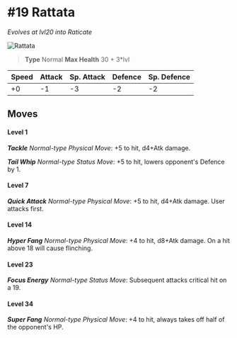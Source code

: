 # #19 Rattata
*Evolves at lvl20 into Raticate*

![Rattata](https://img.pokemondb.net/sprites/home/normal/1x/rattata.png)

> **Type** Normal
> **Max Health** 30 + 3\*lvl

| Speed | Attack | Sp. Attack | Defence | Sp. Defence |
| ----- | ------ | ---------- | ------- | ----------- |
| +0 | -1 | -3 | -2 | -2 |

## Moves
#### Level 1

***Tackle** Normal-type Physical Move*: +5 to hit, d4+Atk damage. 

***Tail Whip** Normal-type Status Move*: +5 to hit, lowers opponent's Defence by 1.
#### Level 7

***Quick Attack** Normal-type Physical Move*: +5 to hit, d4+Atk damage. User attacks first.
#### Level 14

***Hyper Fang** Normal-type Physical Move*: +4 to hit, d8+Atk damage. On a hit above 18 will cause flinching.
#### Level 23

***Focus Energy** Normal-type Status Move*: Subsequent attacks critical hit on a 19.
#### Level 34

***Super Fang** Normal-type Physical Move*: +4 to hit, always takes off half of the opponent's HP.

